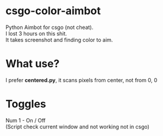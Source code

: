 # csgo-color-aimbot
Python Aimbot for csgo (not cheat).<br />
I lost 3 hours on this shit.<br />
It takes screenshot and finding color to aim.
# What use?
I prefer **centered.py**, it scans pixels from center, not from 0, 0
# Toggles
Num 1 - On / Off<br />
(Script check current window and not working not in csgo)
